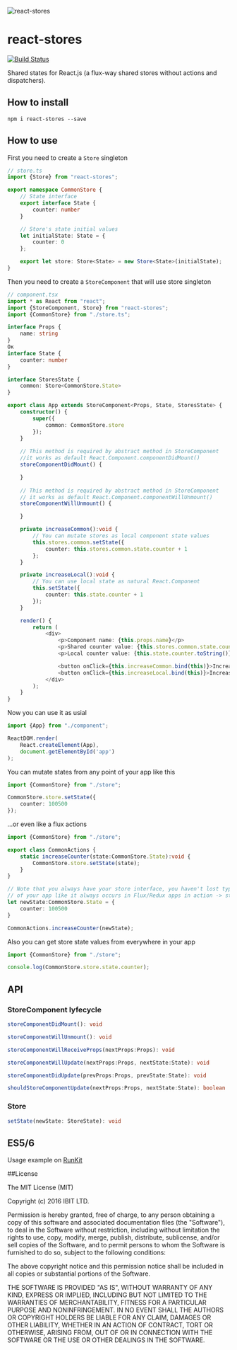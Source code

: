 ![react-stores](https://ibitcy.github.io/react-stores/react-stores.svg)

# react-stores
[![Build Status](https://travis-ci.org/ibitcy/react-stores.svg?branch=master)](https://travis-ci.org/ibitcy/react-stores)

Shared states for React.js (a flux-way shared stores without actions and dispatchers).


## How to install
```
npm i react-stores --save
```

## How to use

First you need to create a `Store` singleton
```typescript
// store.ts
import {Store} from "react-stores";

export namespace CommonStore {
    // State interface
    export interface State {
        counter: number
    }

    // Store's state initial values
    let initialState: State = {
        counter: 0
    };

    export let store: Store<State> = new Store<State>(initialState);
}
```

Then you need to create a `StoreComponent` that will use store singleton
```typescript
// component.tsx
import * as React from "react";
import {StoreComponent, Store} from "react-stores";
import {CommonStore} from "./store.ts";

interface Props {
    name: string
}
Ок
interface State {
    counter: number
}

interface StoresState {
    common: Store<CommonStore.State>
}

export class App extends StoreComponent<Props, State, StoresState> {
    constructor() {
        super({
            common: CommonStore.store
        });
    }
    
    // This method is required by abstract method in StoreComponent
    //it works as default React.Component.componentDidMount()
    storeComponentDidMount() {

    }
    
    // This method is required by abstract method in StoreComponent
    // it works as default React.Component.componentWillUnmount()
    storeComponentWillUnmount() {

    }

    private increaseCommon():void {
        // You can mutate stores as local component state values
        this.stores.common.setState({
            counter: this.stores.common.state.counter + 1
        };
    }

    private increaseLocal():void {
        // You can use local state as natural React.Component
        this.setState({
            counter: this.state.counter + 1
        });
    }

    render() {
        return (
            <div>
                <p>Component name: {this.props.name}</p>
	            <p>Shared counter value: {this.stores.common.state.counter.toString()}</p>
                <p>Local counter value: {this.state.counter.toString()}</p>

                <button onClick={this.increaseCommon.bind(this)}>Increase common counter value</button>
                <button onClick={this.increaseLocal.bind(this)}>Increase local counter value</button>
            </div>
        );
    }
}
```

Now you can use it as usial
```typescript
import {App} from "./component";

ReactDOM.render(
	React.createElement(App),
	document.getElementById('app')
);
```

You can mutate states from any point of your app like this
```typescript
import {CommonStore} from "./store";

CommonStore.store.setState({
	counter: 100500
});
```

...or even like a flux actions
```typescript
import {CommonStore} from "./store";

export class CommonActions {
	static increaseCounter(state:CommonStore.State):void {
		CommonStore.store.setState(state);
	}
}

// Note that you always have your store interface, you haven't lost typization consistency 
// of your app like it always occurs in Flux/Redux apps in action -> store communication
let newState:CommonStore.State = {
	counter: 100500
}

CommonActions.increaseCounter(newState);
```

Also you can get store state values from everywhere in your app
```typescript
import {CommonStore} from "./store";

console.log(CommonStore.store.state.counter);
```

## API

### StoreComponent lyfecycle
```typescript
storeComponentDidMount(): void
```

```typescript
storeComponentWillUnmount(): void
```

```typescript
storeComponentWillReceiveProps(nextProps:Props): void
```

```typescript
storeComponentWillUpdate(nextProps:Props, nextState:State): void
```

```typescript
storeComponentDidUpdate(prevProps:Props, prevState:State): void
```

```typescript
shouldStoreComponentUpdate(nextProps:Props, nextState:State): boolean
```

### Store
```typescript
setState(newState: StoreState): void
```

## ES5/6
Usage example on [RunKit](https://runkit.com/589af3775af6a4001487d9de/589af3775af6a4001487d9df)

##License

The MIT License (MIT)

Copyright (c) 2016 IBIT LTD.

Permission is hereby granted, free of charge, to any person obtaining a copy of this software and associated documentation files (the "Software"), to deal in the Software without restriction, including without limitation the rights to use, copy, modify, merge, publish, distribute, sublicense, and/or sell copies of the Software, and to permit persons to whom the Software is furnished to do so, subject to the following conditions:

The above copyright notice and this permission notice shall be included in all copies or substantial portions of the Software.

THE SOFTWARE IS PROVIDED "AS IS", WITHOUT WARRANTY OF ANY KIND, EXPRESS OR IMPLIED, INCLUDING BUT NOT LIMITED TO THE WARRANTIES OF MERCHANTABILITY, FITNESS FOR A PARTICULAR PURPOSE AND NONINFRINGEMENT. IN NO EVENT SHALL THE AUTHORS OR COPYRIGHT HOLDERS BE LIABLE FOR ANY CLAIM, DAMAGES OR OTHER LIABILITY, WHETHER IN AN ACTION OF CONTRACT, TORT OR OTHERWISE, ARISING FROM, OUT OF OR IN CONNECTION WITH THE SOFTWARE OR THE USE OR OTHER DEALINGS IN THE SOFTWARE.
